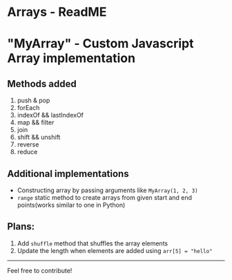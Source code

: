 # Arrays - ReadME
# "MyArray" - Custom Javascript Array implementation

## Methods added
1. push & pop
2. forEach
3. indexOf && lastIndexOf
4. map && filter
5. join
6. shift && unshift
7. reverse
8. reduce

## Additional implementations
- Constructing array by passing arguments like `MyArray(1, 2, 3)`
- `range` static method to create arrays from given start and end points(works similar to one in Python)

## Plans:
1. Add `shuffle` method that shuffles the array elements
2. Update the length when elements are added using `arr[5] = "hello"`

---

Feel free to contribute!

